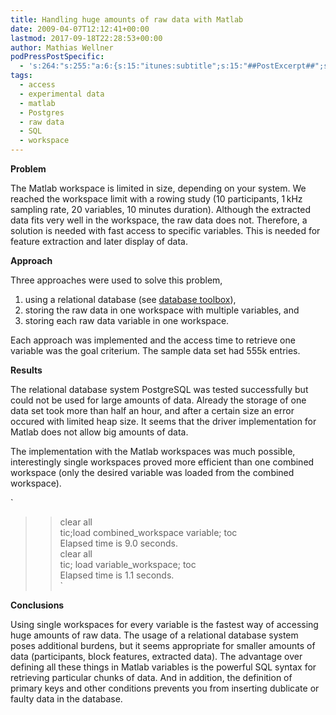 ```yaml
---
title: Handling huge amounts of raw data with Matlab
date: 2009-04-07T12:12:41+00:00
lastmod: 2017-09-18T22:28:53+00:00
author: Mathias Wellner
podPressPostSpecific:
  - 's:264:"s:255:"a:6:{s:15:"itunes:subtitle";s:15:"##PostExcerpt##";s:14:"itunes:summary";s:15:"##PostExcerpt##";s:15:"itunes:keywords";s:17:"##WordPressCats##";s:13:"itunes:author";s:10:"##Global##";s:15:"itunes:explicit";s:7:"Default";s:12:"itunes:block";s:7:"Default";}";";'
tags:
  - access
  - experimental data
  - matlab
  - Postgres
  - raw data
  - SQL
  - workspace
---
```

**Problem**

The Matlab workspace is limited in size, depending on your system. We reached the workspace limit with a rowing study (10 participants, 1&thinsp;kHz sampling rate, 20 variables, 10 minutes duration). Although the extracted data fits very well in the workspace, the raw data does not. Therefore, a solution is needed with fast access to specific variables. This is needed for feature extraction and later display of data.

**Approach**

Three approaches were used to solve this problem,

  1. using a relational database (see [database toolbox](http://www.mathworks.com/products/database/)),
  2. storing the raw data in one workspace with multiple variables, and
  3. storing each raw data variable in one workspace.

Each approach was implemented and the access time to retrieve one variable was the goal criterium. The sample data set had 555k entries.

**Results**

The relational database system PostgreSQL was tested successfully but could not be used for large amounts of data. Already the storage of one data set took more than half an hour, and after a certain size an error occured with limited heap size. It seems that the driver implementation for Matlab does not allow big amounts of data.

The implementation with the Matlab workspaces was much possible, interestingly single workspaces proved more efficient than one combined workspace (only the desired variable was loaded from the combined workspace).

`<br />
>> clear all<br />
>> tic;load combined_workspace variable; toc<br />
Elapsed time is 9.0 seconds.<br />
>> clear all<br />
>> tic; load variable_workspace; toc<br />
Elapsed time is 1.1 seconds.<br />
` 

**Conclusions**

Using single workspaces for every variable is the fastest way of accessing huge amounts of raw data. The usage of a relational database system poses additional burdens, but it seems appropriate for smaller amounts of data (participants, block features, extracted data). The advantage over defining all these things in Matlab variables is the powerful SQL syntax for retrieving particular chunks of data. And in addition, the definition of primary keys and other conditions prevents you from inserting dublicate or faulty data in the database.